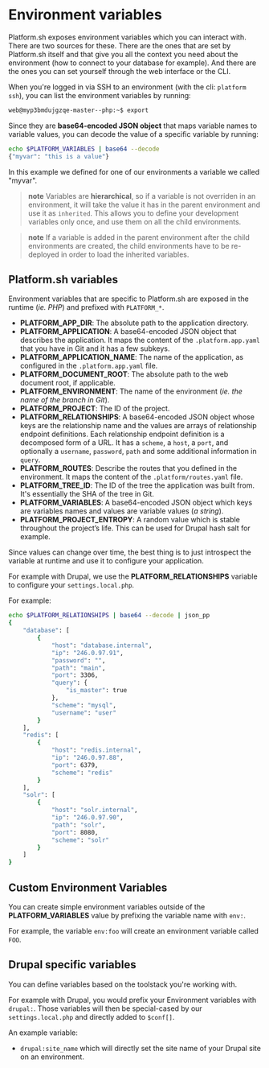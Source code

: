 # Environment variables

Platform.sh exposes environment variables which you can interact with. There are
two sources for these. There are the ones that are set by Platform.sh itself
and that give you all the context you need about the environment (how to 
connect to your database for example). And there are the ones you can set
yourself through the web interface or the CLI.

When you're logged in via SSH to an environment (with the cli: `platform ssh`), 
you can list the environment variables by running:

```bash
web@myp3bmdujgzqe-master--php:~$ export
```
Since they are **base64-encoded JSON object** that maps variable names
to variable values, you can decode the value of a specific variable by
running:

```bash
echo $PLATFORM_VARIABLES | base64 --decode
{"myvar": "this is a value"}
```

In this example we defined for one of our environments a variable we called 
"myvar".

> **note**
> Variables are **hierarchical**, so if a variable is not overriden in an environment, it will take the value it has in the parent environment and use it as `inherited`.
> This allows you to define your development variables only once, and use them on all the child environments.

> **note**
> If a variable is added in the parent environment after the child environments are created, the child environments have to be re-deployed in order to load the inherited variables.

## Platform.sh variables

Environment variables that are specific to Platform.sh are exposed in
the runtime (*ie. PHP*) and prefixed with `PLATFORM_*`.

* **PLATFORM_APP_DIR**: The absolute path to the application directory.
* **PLATFORM_APPLICATION**: A base64-encoded JSON object that describes the application. It maps the content of the `.platform.app.yaml` that you have in Git and it has a few subkeys.
* **PLATFORM_APPLICATION_NAME**: The name of the application, as configured in the `.platform.app.yaml` file.
* **PLATFORM_DOCUMENT_ROOT**: The absolute path to the web document root, if applicable.
* **PLATFORM_ENVIRONMENT**: The name of the environment (*ie. the name of the branch in Git*).
* **PLATFORM_PROJECT**: The ID of the project.
* **PLATFORM_RELATIONSHIPS**: A base64-encoded JSON object whose keys are the relationship name and the values are arrays of relationship endpoint definitions. Each relationship endpoint definition is a decomposed form of a URL. It has a `scheme`, a `host`, a `port`, and optionally a `username`, `password`, `path` and some additional information in `query`.
* **PLATFORM_ROUTES**: Describe the routes that you defined in the environment. It maps the content of the `.platform/routes.yaml`
    file.
* **PLATFORM_TREE_ID**: The ID of the tree the application was built from. It's essentially the SHA of the tree in Git.
* **PLATFORM_VARIABLES**: A base64-encoded JSON object which keys are variables names and values are variable values (*a string*).
* **PLATFORM_PROJECT_ENTROPY**: A random value which is stable throughout the project’s life. This can be used for Drupal hash salt for example.

Since values can change over time, the best thing is to just introspect the variable at runtime and use it to configure your application.

For example with Drupal, we use the **PLATFORM_RELATIONSHIPS** variable
to configure your `settings.local.php`.

For example:

```bash
echo $PLATFORM_RELATIONSHIPS | base64 --decode | json_pp
{
    "database": [
        {
            "host": "database.internal",
            "ip": "246.0.97.91",
            "password": "",
            "path": "main",
            "port": 3306,
            "query": {
                "is_master": true
            },
            "scheme": "mysql",
            "username": "user"
        }
    ],
    "redis": [
        {
            "host": "redis.internal",
            "ip": "246.0.97.88",
            "port": 6379,
            "scheme": "redis"
        }
    ],
    "solr": [
        {
            "host": "solr.internal",
            "ip": "246.0.97.90",
            "path": "solr",
            "port": 8080,
            "scheme": "solr"
        }
    ]
}
```

## Custom Environment Variables

You can create simple environment variables outside of the
**PLATFORM_VARIABLES** value by prefixing the variable name with `env:`.

For example, the variable `env:foo` will create an environment variable called
`FOO`.

## Drupal specific variables

You can define variables based on the toolstack you're working with.

For example with Drupal, you would prefix your Environment variables
with `drupal:`. Those variables will then be special-cased by our
`settings.local.php` and directly added to `$conf[]`.

An example variable:

-   `drupal:site_name` which will directly set the site name of your
    Drupal site on an environment.

